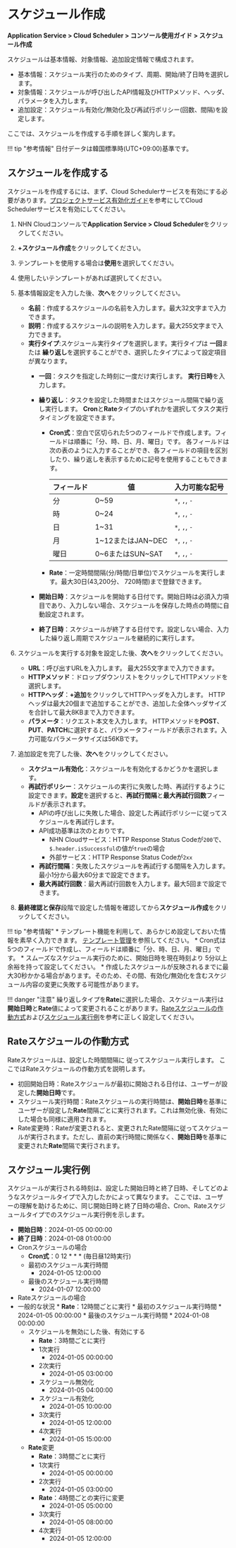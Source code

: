 # スケジュール作成
**Application Service > Cloud Scheduler > コンソール使用ガイド > スケジュール作成**


スケジュールは基本情報、対象情報、追加設定情報で構成されます。

* 基本情報：スケジュール実行のためのタイプ、周期、開始/終了日時を選択します。
* 対象情報：スケジュールが呼び出したAPI情報及びHTTPメソッド、ヘッダ、パラメータを入力します。
* 追加設定：スケジュール有効化/無効化及び再試行ポリシー(回数、間隔)を設定します。

ここでは、スケジュールを作成する手順を詳しく案内します。

!!! tip "参考情報"
    日付データは韓国標準時(UTC+09:00)基準です。


## スケジュールを作成する

スケジュールを作成するには、まず、Cloud Schedulerサービスを有効にする必要があります。[プロジェクトサービス有効化ガイド](https://docs.nhncloud.com/ja/nhncloud/ja/console-guide/#_20)を参考にしてCloud Schedulerサービスを有効にしてください。

1. NHN Cloudコンソールで**Application Service > Cloud Scheduler**をクリックしてください。

1. **+スケジュール作成**をクリックしてください。

1. テンプレートを使用する場合は**使用**を選択してください。

1. 使用したいテンプレートがあれば選択してください。

1. 基本情報設定を入力した後、**次へ**をクリックしてください。
    * **名前**：作成するスケジュールの名前を入力します。最大32文字まで入力できます。 
    * **説明**：作成するスケジュールの説明を入力します。最大255文字まで入力できます。
    * **実行タイプ**:スケジュール実行タイプを選択します。実行タイプは **一回**または **繰り返し**を選択することができ、選択したタイプによって設定項目が異なります。
        * **一回**：タスクを指定した時刻に一度だけ実行します。 **実行日時**を入力します。
        * **繰り返し**：タスクを設定した時間またはスケジュール間隔で繰り返し実行します。 **Cron**と**Rate**タイプのいずれかを選択してタスク実行タイミングを設定できます。
            * **Cron式**：空白で区切られた5つのフィールドで作成します。フィールドは順番に「分、時、日、月、曜日」です。 各フィールドは次の表のように入力することができ、各フィールドの項目を区別したり、繰り返しを表示するために記号を使用することもできます。

              | フィールド | 値 | 入力可能な記号 |
              | --- | --- | --- |
              | 分 | 0~59 | `*`, `,`, `-` |
              | 時 | 0~24 | `*`, `,`, `-` |
              | 日 | 1~31 | `*`, `,`, `-` |
              | 月 | 1~12またはJAN~DEC | `*`, `,`, `-` |
              | 曜日 | 0~6またはSUN~SAT | `*`, `,`, `-` | 

            * **Rate**：一定時間間隔(分/時間/日単位)でスケジュールを実行します。最大30日(43,200分、 720時間)まで登録できます。
            
        * **開始日時**：スケジュールを開始する日付です。開始日時は必須入力項目であり、入力しない場合、スケジュールを保存した時点の時間に自動設定されます。
        * **終了日時**：スケジュールが終了する日付です。設定しない場合、入力した繰り返し周期でスケジュールを継続的に実行します。

1. スケジュールを実行する対象を設定した後、**次へ**をクリックしてください。
    * **URL**：呼び出すURLを入力します。 最大255文字まで入力できます。
    * **HTTPメソッド**：ドロップダウンリストをクリックしてHTTPメソッドを選択します。
    * **HTTPヘッダ**：**+追加**をクリックしてHTTPヘッダを入力します。 HTTPヘッダは最大20個まで追加することができ、追加した全体ヘッダサイズを合計して最大8KBまで入力できます。
    * **パラメータ**：リクエスト本文を入力します。 HTTPメソッドを**POST**、**PUT**、**PATCH**に選択すると、パラメータフィールドが表示されます。入力可能なパラメータサイズは56KBです。

1. 追加設定を完了した後、**次へ**をクリックしてください。
    * **スケジュール有効化**：スケジュールを有効化するかどうかを選択します。
    * **再試行ポリシー**：スケジュールの実行に失敗した時、再試行するように設定できます。**設定**を選択すると、**再試行間隔**と**最大再試行回数**フィールドが表示されます。
        * APIの呼び出しに失敗した場合、設定した再試行ポリシーに従ってスケジュールを再試行します。
        * API成功基準は次のとおりです。
            * NHN Cloudサービス：HTTP Response Status Codeが`200`で、`$.header.isSuccessful`の値が`true`の場合
            * 外部サービス：HTTP Response Status Codeが`2xx`
        * **再試行間隔**：失敗したスケジュールを再試行する間隔を入力します。最小1分から最大60分まで設定できます。
        * **最大再試行回数**：最大再試行回数を入力します。最大5回まで設定できます。

1. **最終確認と保存**段階で設定した情報を確認してから**スケジュール作成**をクリックしてください。

!!! tip "参考情報"
    * テンプレート機能を利用して、あらかじめ設定しておいた情報を素早く入力できます。 [テンプレート管理](manage-schedule-template)を参照してください。
    * Cron式は5つのフィールドで作成し、フィールドは順番に「分、時、日、月、曜日」です。
    * スムーズなスケジュール実行のために、開始日時を現在時刻より 5分以上余裕を持って設定してください。
    * 作成したスケジュールが反映されるまでに最大30秒かかる場合があります。そのため、その間、有効化/無効化を含むスケジュール内容の変更に失敗する可能性があります。
    
!!! danger "注意"
    繰り返しタイプを**Rate**に選択した場合、スケジュール実行は**開始日時**と**Rate**値によって変更されることがあります。[Rateスケジュールの作動方式](create-schedule/#rate)および[スケジュール実行例](create-schedule/#_3)を参考に正しく設定してください。   
   
## Rateスケジュールの作動方式

Rateスケジュールは、設定した時間間隔に 従ってスケジュール実行します。
ここではRateスケジュールの作動方式を説明します。

* 初回開始日時：Rateスケジュールが最初に開始される日付は、ユーザーが設定した**開始日時**です。
* スケジュール実行時間：Rateスケジュールの実行時間は、**開始日時**を基準にユーザーが設定した**Rate**間隔ごとに実行されます。これは無効化後、有効にした場合も同様に適用されます。
* Rate変更時：Rateが変更されると、変更されたRate間隔に従ってスケジュールが実行されます。ただし、直前の実行時間に関係なく、**開始日時**を基準に変更された**Rate**間隔で実行されます。

## スケジュール実行例

スケジュールが実行される時刻は、設定した開始日時と終了日時、そしてどのようなスケジュールタイプで入力したかによって異なります。
ここでは、ユーザーの理解を助けるために、同じ開始日時と終了日時の場合、Cron、Rateスケジュールタイプでのスケジュール実行例を示します。

* **開始日時**：2024-01-05 00:00:00
* **終了日時**：2024-01-08 01:00:00
* Cronスケジュールの場合
    * **Cron式**：0 12 \* \* \* (毎日昼12時実行)
    * 最初のスケジュール実行時間
        * 2024-01-05 12:00:00
    * 最後のスケジュール実行時間
        * 2024-01-07 12:00:00
* Rateスケジュールの場合
* 一般的な状況
        * **Rate**：12時間ごとに実行
        * 最初のスケジュール実行時間
            * 2024-01-05 00:00:00
        * 最後のスケジュール実行時間
            * 2024-01-08 00:00:00
    * スケジュールを無効にした後、有効にする
        * **Rate**：3時間ごとに実行
        * 1次実行
            * 2024-01-05 00:00:00
        * 2次実行
            * 2024-01-05 03:00:00
        * スケジュール無効化
            * 2024-01-05 04:00:00
        * スケジュール有効化
            * 2024-01-05 10:00:00
        * 3次実行
            * 2024-01-05 12:00:00
        * 4次実行
            * 2024-01-05 15:00:00
    * **Rate**変更
        * **Rate**：3時間ごとに実行
        * 1次実行
            * 2024-01-05 00:00:00
        * 2次実行
            * 2024-01-05 03:00:00
        * **Rate**：4時間ごとの実行に変更
            * 2024-01-05 05:00:00
        * 3次実行
            * 2024-01-05 08:00:00
        * 4次実行
            * 2024-01-05 12:00:00
